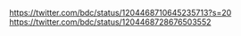 
https://twitter.com/bdc/status/1204468710645235713?s=20
https://twitter.com/bdc/status/1204468728676503552
